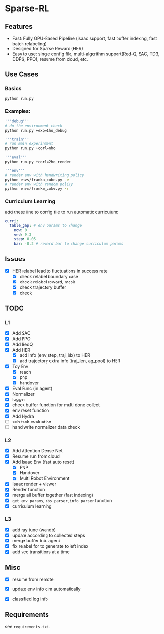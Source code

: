 # Sparse-RL

## Features
  
* Fast: Fully GPU-Based Pipeline  (isaac support, fast buffer indexing, fast batch relabeling)
* Designed for Sparse Reward (HER)
* Easy to use: single config file, multi-algorithm support(Red-Q, SAC, TD3, DDPG, PPO), resume from cloud, etc.

## Use Cases

### Basics

``` bash
python run.py
```

### Examples: 

``` bash
'''debug'''
# do the environment check
python run.py +exp=1ho_debug

'''train'''
# run main experinment
python run.py +corl=nho

'''eval'''
python run.py +corl=2ho_render 

'''env'''
# render env with handwriting policy
python envs/franka_cube.py -e 
# render env with random policy
python envs/franka_cube.py -r
```

### Curriculum Learning

add these line to config file to run automatic curriculum:

```yaml
curri:
  table_gap: # env params to change
    now: 0
    end: 0.2
    step: 0.05
    bar: -0.2 # reward bar to change curriculum params
```

## Issues

- [x] HER relabel lead to fluctuations in success rate
  - [x] check relabel boundary case
  - [x] check relabel reward, mask
  - [x] check trajectory buffer
  - [x] check 

## TODO

### L1

- [x] Add SAC
- [x] Add PPO
- [x] Add RedQ
- [x] Add HER
  - [x] add info (env_step, traj_idx) to HER
  - [x] add trajectory extra info (traj_len, ag_pool) to HER
- [x] Toy Env
  - [x] reach
  - [x] pnp
  - [x] handover
- [x] Eval Func (in agent)
- [x] Normalizer
- [x] logger
- [x] check buffer function for multi done collect
- [x] env reset function 
- [x] Add Hydra
- [ ] sub task evaluation
- [ ] hand write normalizer data check

### L2

- [x] Add Attention Dense Net
- [x] Resume run from cloud
- [x] Add Isaac Env (fast auto reset)
  - [x] PNP
  - [x] Handover
  - [x] Multi Robot Environment
- [x] Isaac render + viewer
- [x] Render function
- [x] merge all buffer together (fast indexing)
- [x]  `get_env_params`, `obs_parser`, `info_parser` function
- [x]  curriculum learning

### L3

- [x] add ray tune (wandb)
- [x] update according to collected steps
- [x] merge buffer into agent
- [x] fix relabel for to generate to left index
- [x] add vec transitions at a time

## Misc

- [x] resume from remote
- [x] update env info dim automatically
- [x] classified log info


## Requirements

see `requirements.txt`.

